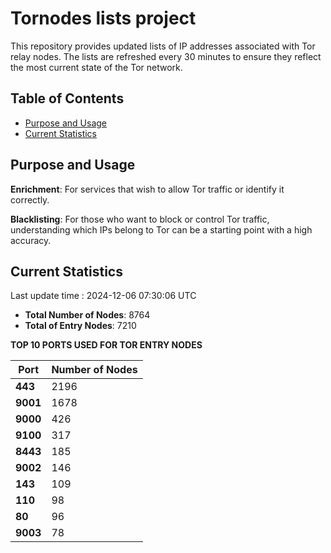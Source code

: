 # Tornodes lists project

This repository provides updated lists of IP addresses associated with Tor relay nodes. The lists are refreshed every 30 minutes to ensure they reflect the most current state of the Tor network.

## Table of Contents

- [Purpose and Usage](#purpose-and-usage)
- [Current Statistics](#current-statistics)


## Purpose and Usage

**Enrichment**: For services that wish to allow Tor traffic or identify it correctly.

**Blacklisting**: For those who want to block or control Tor traffic, understanding which IPs belong to Tor can be a starting point with a high accuracy.

## Current Statistics

Last update time : 2024-12-06 07:30:06 UTC

- **Total Number of Nodes**: 8764
- **Total of Entry Nodes**: 7210

**TOP 10 PORTS USED FOR TOR ENTRY NODES**

| **Port** | **Number of Nodes** |
|------|-----------------|
| **443**   | 2196  |
| **9001**   | 1678  |
| **9000**   | 426  |
| **9100**   | 317  |
| **8443**   | 185  |
| **9002**   | 146  |
| **143**   | 109  |
| **110**   | 98  |
| **80**   | 96  |
| **9003**   | 78  |

